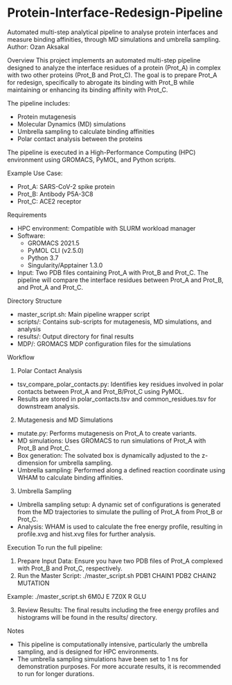 # Protein-Interface-Redesign-Pipeline
Automated multi-step analytical pipeline to analyse protein interfaces and measure binding affinities, through MD simulations and umbrella sampling.
Author: Ozan Aksakal

Overview
This project implements an automated multi-step pipeline designed to analyze the interface residues of a protein (Prot_A) in complex with two other proteins (Prot_B and Prot_C). The goal is to prepare Prot_A for redesign, specifically to abrogate its binding with Prot_B while maintaining or enhancing its binding affinity with Prot_C.

The pipeline includes:
- Protein mutagenesis
- Molecular Dynamics (MD) simulations
- Umbrella sampling to calculate binding affinities
- Polar contact analysis between the proteins

The pipeline is executed in a High-Performance Computing (HPC) environment using GROMACS, PyMOL, and Python scripts.

Example Use Case:
- Prot_A: SARS-CoV-2 spike protein
- Prot_B: Antibody P5A-3C8
- Prot_C: ACE2 receptor

Requirements
- HPC environment: Compatible with SLURM workload manager
- Software:
  - GROMACS 2021.5
  - PyMOL CLI (v2.5.0)
  - Python 3.7
  - Singularity/Apptainer 1.3.0
- Input: Two PDB files containing Prot_A with Prot_B and Prot_C. The pipeline will compare the interface residues between Prot_A and Prot_B, and Prot_A and Prot_C.

Directory Structure
- master_script.sh: Main pipeline wrapper script
- scripts/: Contains sub-scripts for mutagenesis, MD simulations, and analysis
- results/: Output directory for final results
- MDP/: GROMACS MDP configuration files for the simulations

Workflow
1. Polar Contact Analysis
- tsv_compare_polar_contacts.py: Identifies key residues involved in polar contacts between Prot_A and Prot_B/Prot_C using PyMOL.
- Results are stored in polar_contacts.tsv and common_residues.tsv for downstream analysis.

2. Mutagenesis and MD Simulations
- mutate.py: Performs mutagenesis on Prot_A to create variants.
- MD simulations: Uses GROMACS to run simulations of Prot_A with Prot_B and Prot_C.
- Box generation: The solvated box is dynamically adjusted to the z-dimension for umbrella sampling.
- Umbrella sampling: Performed along a defined reaction coordinate using WHAM to calculate binding affinities.

3. Umbrella Sampling
- Umbrella sampling setup: A dynamic set of configurations is generated from the MD trajectories to simulate the pulling of Prot_A from Prot_B or Prot_C.
- Analysis: WHAM is used to calculate the free energy profile, resulting in profile.xvg and hist.xvg files for further analysis.

Execution
To run the full pipeline:
1. Prepare Input Data: Ensure you have two PDB files of Prot_A complexed with Prot_B and Prot_C, respectively.
2. Run the Master Script:
   ./master_script.sh PDB1 CHAIN1 PDB2 CHAIN2 MUTATION
   
Example: ./master_script.sh 6M0J E 7Z0X R GLU

3. Review Results: The final results including the free energy profiles and histograms will be found in the results/ directory.

Notes
- This pipeline is computationally intensive, particularly the umbrella sampling, and is designed for HPC environments.
- The umbrella sampling simulations have been set to 1 ns for demonstration purposes. For more accurate results, it is recommended to run for longer durations.
